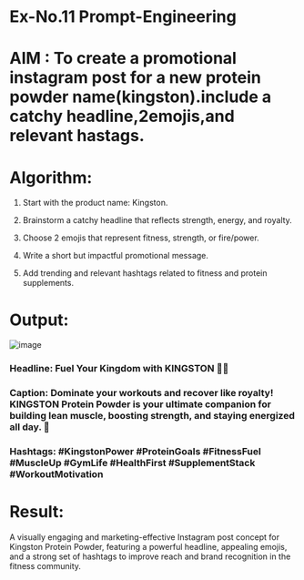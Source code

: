 # Ex-No.11 Prompt-Engineering
# AIM : To create a promotional instagram post for a new protein powder name(kingston).include a catchy headline,2emojis,and relevant hastags.
# Algorithm: 
1. Start with the product name: Kingston.

2. Brainstorm a catchy headline that reflects strength, energy, and royalty.

3. Choose 2 emojis that represent fitness, strength, or fire/power.

4. Write a short but impactful promotional message.

5. Add trending and relevant hashtags related to fitness and protein supplements.


# Output:
![image](https://github.com/user-attachments/assets/a4f908d9-debb-41f9-b7e0-a587bdf1e823)

### Headline: Fuel Your Kingdom with KINGSTON 💪🔥

### Caption: Dominate your workouts and recover like royalty! KINGSTON Protein Powder is your ultimate companion for building lean muscle, boosting strength, and staying energized all day. 👑

### Hashtags: #KingstonPower #ProteinGoals #FitnessFuel #MuscleUp #GymLife #HealthFirst #SupplementStack #WorkoutMotivation

# Result:
A visually engaging and marketing-effective Instagram post concept for Kingston Protein Powder, featuring a powerful headline, appealing emojis, and a strong set of hashtags to improve reach and brand recognition in the fitness community.


